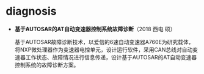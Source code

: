 # diagnosis

* **基于AUTOSAR的AT自动变速器控制系统故障诊断**（2018 西电 硕）

  基于AUTOSAR故障诊断技术，以爱信的6速自动变速器A760E为研究载体，将NXP微处理器作为变速器电控单元，设计运行软件，采用CAN总线对自动变速器工作状态、故障情况进行信息传递，设计基于AUTOSAR的AT自动变速器控制系统的故障诊断方案。

